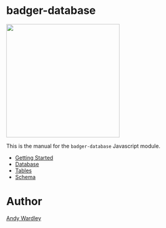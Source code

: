 # badger-database

<img src="./images/badger2.svg" width="300"/>

This is the manual for the `badger-database` Javascript module.

* [Getting Started](manual/getting_started.html)
* [Database](manual/database.html)
* [Tables](manual/tables.html)
* [Schema](manual/schema.html)

# Author
[Andy Wardley](https://github.com/abw)
